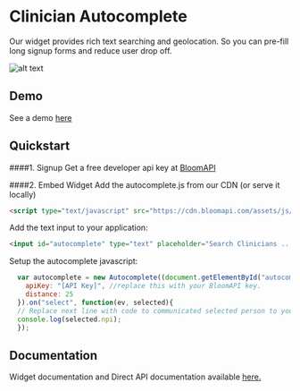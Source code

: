 # Clinician Autocomplete

Our widget provides rich text searching and geolocation. So you can pre-fill long signup forms and reduce user drop off.

![alt text](https://github.com/bloomapi/clinician-autocomplete/raw/master/autocomplete_demo.gif "Autocomplete Demo")

## Demo
See a demo [here](https://www.bloomapi.com/products/clinician-identity/autocomplete-demo)

## Quickstart

####1. Signup
Get a free developer api key at [BloomAPI](https://www.bloomapi.com/signup)

####2. Embed Widget
Add the autocomplete.js from our CDN (or serve it locally)
```html
<script type="text/javascript" src="https://cdn.bloomapi.com/assets/js/autocomplete-0.0.3.min.js"></script>
```

Add the text input to your application:
```html
<input id="autocomplete" type="text" placeholder="Search Clinicians ...">
```
Setup the autocomplete javascript:
<br>
```javascript
  var autocomplete = new Autocomplete((document.getElementById("autocomplete")), {
    apiKey: "[API Key]", //replace this with your BloomAPI key.
    distance: 25
  }).on("select", function(ev, selected){
  // Replace next line with code to communicated selected person to your application
  console.log(selected.npi);
  });
```

## Documentation
Widget documentation and Direct API documentation available [here.](https://www.bloomapi.com/documentation/clinician-identity)

